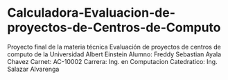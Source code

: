 # Calculadora-Evaluacion-de-proyectos-de-Centros-de-Computo
Proyecto final de la materia técnica Evaluación de proyectos de centros de computo de la Universidad Albert Einstein
Alumno: Freddy Sebastian Ayala Chavez
Carnet: AC-10002
Carrera: Ing. en Computacion
Catedratico: Ing. Salazar Alvarenga
